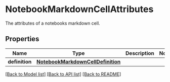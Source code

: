 # NotebookMarkdownCellAttributes

The attributes of a notebooks markdown cell.

## Properties
Name | Type | Description | Notes
------------ | ------------- | ------------- | -------------
**definition** | [**NotebookMarkdownCellDefinition**](NotebookMarkdownCellDefinition.md) |  | 

[[Back to Model list]](README.md#documentation-for-models) [[Back to API list]](README.md#documentation-for-api-endpoints) [[Back to README]](README.md)


